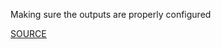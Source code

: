 Making sure the outputs are properly configured

[SOURCE](https://docs.aws.amazon.com/AWSCloudFormation/latest/UserGuide/outputs-section-structure.html)
